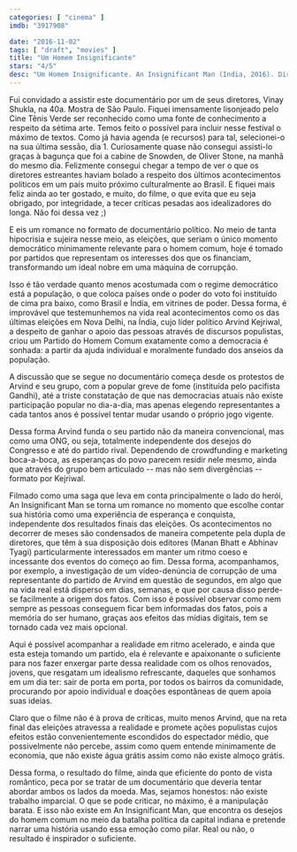 ```yaml
---
categories: [ "cinema" ]
imdb: "3917908"

date: "2016-11-02"
tags: [ "draft", "movies" ]
title: "Um Homem Insignificante"
stars: "4/5"
desc: "Um Homem Insignificante. An Insignificant Man (India, 2016). Dirigido por Khushboo Ranka, Vinay Shukla. Escrito por Khushboo Ranka, Vinay Shukla. Com Arvind Kejriwal (Arvind Kejriwal), Santosh Koli (Santosh Koli), Manish Sisodia (Manish Sisodia), Yogendra Yadav (Yogendra Yadav)."
---
```

Fui convidado a assistir este documentário por um de seus diretores, Vinay Shukla, na 40a. Mostra de São Paulo. Fiquei imensamente lisonjeado pelo Cine Tênis Verde ser reconhecido como uma fonte de conhecimento a respeito da sétima arte. Temos feito o possível para incluir nesse festival o máximo de textos. Como já havia agenda (e recursos) para tal, selecionei-o na sua última sessão, dia 1. Curiosamente quase não consegui assisti-lo graças à bagunça que foi a cabine de Snowden, de Oliver Stone, na manhã do mesmo dia. Felizmente consegui chegar a tempo de ver o que os diretores estreantes haviam bolado a respeito dos últimos acontecimentos políticos em um país muito próximo culturalmente ao Brasil. E fiquei mais feliz ainda ao ter gostado, e muito, do filme, o que evita que eu seja obrigado, por integridade, a tecer críticas pesadas aos idealizadores do longa. Não foi dessa vez ;)

E eis um romance no formato de documentário político. No meio de tanta hipocrisia e sujeira nesse meio, as eleições, que seriam o único momento democrático minimamente relevante para o homem comum, hoje é tomado por partidos que representam os interesses dos que os financiam, transformando um ideal nobre em uma máquina de corrupção.

Isso é tão verdade quanto menos acostumada com o regime democrático está a população, o que coloca países onde o poder do voto foi instituído de cima pra baixo, como Brasil e Índia, em vitrines de poder. Dessa forma, é improvável que testemunhemos na vida real acontecimentos como os das últimas eleições em Nova Delhi, na Índia, cujo líder político Arvind Kejriwal, a despeito de ganhar o apoio das pessoas através de discursos populistas, criou um Partido do Homem Comum exatamente como a democracia é sonhada: a partir da ajuda individual e moralmente fundado dos anseios da população.

A discussão que se segue no documentário começa desde os protestos de Arvind e seu grupo, com a popular greve de fome (instituída pelo pacifista Gandhi), até a triste constatação de que nas democracias atuais não existe participação popular no dia-a-dia, mas apenas elegendo representantes a cada tantos anos é possível tentar mudar usando o próprio jogo vigente.

Dessa forma Arvind funda o seu partido não da maneira convencional, mas como uma ONG, ou seja, totalmente independente dos desejos do Congresso e até do partido rival. Dependendo de crowdfunding e marketing boca-a-boca, as esperanças do povo parecem residir nele mesmo, ainda que através do grupo bem articulado -- mas não sem divergências -- formato por Kejriwal.

Filmado como uma saga que leva em conta principalmente o lado do herói, An Insignificant Man se torna um romance no momento que escolhe contar sua história como uma experiência de esperança e conquista, independente dos resultados finais das eleições. Os acontecimentos no decorrer de meses são condensados de maneira competente pela dupla de diretores, que têm à sua disposição dois editores (Manan Bhatt e Abhinav Tyagi) particularmente interessados em manter um ritmo coeso e incessante dos eventos do começo ao fim. Dessa forma, acompanhamos, por exemplo, a investigação de um vídeo-denúncia de corrupção de uma representante do partido de Arvind em questão de segundos, em algo que na vida real está disperso em dias, semanas, e que por causa disso perde-se facilmente a origem dos fatos. Com isso é possível observar como nem sempre as pessoas conseguem ficar bem informadas dos fatos, pois a memória do ser humano, graças aos efeitos das mídias digitais, tem se tornado cada vez mais opcional.

Aqui é possível acompanhar a realidade em ritmo acelerado, e ainda que esta esteja tomando um partido, ela é relevante e apaixonante o suficiente para nos fazer enxergar parte dessa realidade com os olhos renovados, jovens, que resgatam um idealismo refrescante, daqueles que sonhamos em um dia ter: sair de porta em porta, por todos os bairros da comunidade, procurando por apoio individual e doações espontâneas de quem apoia suas ideias.

Claro que o filme não é à prova de críticas, muito menos Arvind, que na reta final das eleições atravessa a realidade e promete ações populistas cujos efeitos estão convenientemente escondidos do espectador médio, que possivelmente não percebe, assim como quem entende minimamente de economia, que não existe água grátis assim como não existe almoço grátis.

Dessa forma, o resultado do filme, ainda que eficiente do ponto de vista romântico, peca por se tratar de um documentário que deveria tentar abordar ambos os lados da moeda. Mas, sejamos honestos: não existe trabalho imparcial. O que se pode criticar, no máximo, é a manipulação barata. E isso não existe em An Insignificant Man, que encontra os desejos do homem comum no meio da batalha política da capital indiana e pretende narrar uma história usando essa emoção como pilar. Real ou não, o resultado é inspirador o suficiente.
